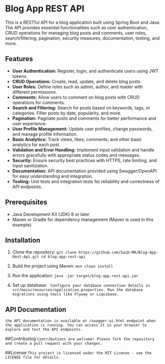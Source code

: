 # Blog App REST API

This is a RESTful API for a blog application built using Spring Boot and Java. The API provides essential functionalities such as user authentication, CRUD operations for managing blog posts and comments, user roles, search/filtering, pagination, security measures, documentation, testing, and more.

## Features

- **User Authentication:** Register, login, and authenticate users using JWT tokens.
- **CRUD Operations:** Create, read, update, and delete blog posts.
- **User Roles:** Define roles such as admin, author, and reader with different permissions.
- **Comments:** Allow users to comment on blog posts with CRUD operations for comments.
- **Search and Filtering:** Search for posts based on keywords, tags, or categories. Filter posts by date, popularity, and more.
- **Pagination:** Paginate posts and comments for better performance and user experience.
- **User Profile Management:** Update user profiles, change passwords, and manage profile information.
- **Basic Analytics:** Track views, likes, comments, and other basic analytics for each post.
- **Validation and Error Handling:** Implement input validation and handle errors gracefully with appropriate status codes and messages.
- **Security:** Ensure security best practices with HTTPS, rate limiting, and input sanitization.
- **Documentation:** API documentation provided using Swagger/OpenAPI for easy understanding and integration.
- **Testing:** Unit tests and integration tests for reliability and correctness of API endpoints.

## Prerequisites

- Java Development Kit (JDK) 8 or later
- Maven or Gradle for dependency management (Maven is used in this example)

## Installation

1. Clone the repository:
`` git clone https://github.com/SaiD-MH/Blog-App-Rest-Api.git
  cd blog-app-rest-api ``

2. Build the project using Maven:
   ``mvn clean install``
3. Run the application:
  ``java -jar target/blog-app-rest-api.jar``
4. Set up database:
  `` Configure your database connection details in src/main/resources/application.properties.
     Run the database migrations using tools like Flyway or Liquibase.``

## API Documentation
  ``the API documentation is available at /swagger-ui.html endpoint when the application is running. You can access it in your browser to explore and test the API endpoints.``

##Contributing
  ``Contributions are welcome! Please fork the repository and create a pull request with your changes.``

##License
``This project is licensed under the MIT License - see the LICENSE file for details.``



